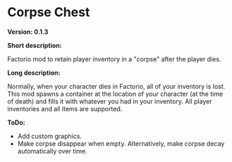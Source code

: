 # Corpse Chest

**Version: 0.1.3**

**Short description:**

Factorio mod to retain player inventory in a "corpse" after the player dies.

**Long description:**

Normally, when your character dies in Factorio, all of your inventory is lost. This mod spawns a container at the location of your character (at the time of death) and fills it with whatever you had in your inventory. All player inventories and all items are supported.

**ToDo:**

- Add custom graphics.
- Make corpse disappear when empty. Alternatively, make corpse decay automatically over time.